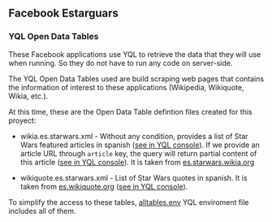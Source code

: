 ## Facebook Estarguars

### YQL Open Data Tables

These Facebook applications use YQL to retrieve the data that they will use when running. So they do not have to run any code on server-side.

The YQL Open Data Tables used are build scraping web pages that contains the information of interest to these applications (Wikipedia, Wikiquote, Wikia, etc.).

At this time, these are the Open Data Table defintion files created for this proyect:

 * wikia.es.starwars.xml - Without any condition, provides a list of Star Wars featured articles in spanish ([see in YQL console](http://developer.yahoo.com/yql/console/?q=select%20*%20from%20wikia.es.starwars%3B&env=http%3A%2F%2Fraw.github.com%2Faplatanado%2Ffacebook-estarguars%2Fmaster%2Falltables.env)). If we provide an article URL through ```article``` key, the query will return partial content of this article ([see in YQL console](http://developer.yahoo.com/yql/console/?q=select%20*%20from%20wikia.es.starwars%20where%20article%3D'http%3A%2F%2Fes.starwars.wikia.com%2Fwiki%2FObi-Wan_Kenobi'%3B&env=http%3A%2F%2Fraw.github.com%2Faplatanado%2Ffacebook-estarguars%2Fmaster%2Falltables.env)). It is taken from [es.starwars.wikia.org](http://es.starwars.wikia.org)

 * wikiquote.es.starwars.xml - List of Star Wars quotes in spanish. It is taken from [es.wikiquote.org](http://es.wikiquote.org) ([see in YQL console](http://developer.yahoo.com/yql/console/?q=select%20*%20from%20wikiquote.es.starwars%3B&env=http%3A%2F%2Fraw.github.com%2Faplatanado%2Ffacebook-estarguars%2Fmaster%2Falltables.env)).

To simplify the access to these tables, [alltables.env](blob/master/README.md) YQL enviroment file includes all of them.

